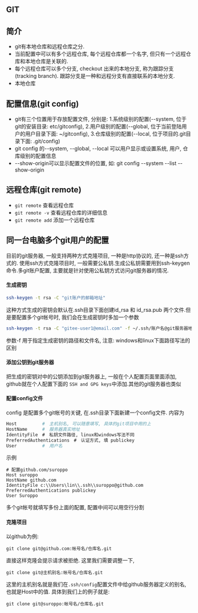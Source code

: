 ## GIT

## 简介
- git有本地仓库和远程仓库之分.
- 当前配置中可以有多个远程仓库, 每个远程仓库都一个名字, 但只有一个远程仓库和本地仓库是关联的.
- 每个远程仓库可以多个分支, checkout 出来的本地分支, 称为跟踪分支(tracking branch). 跟踪分支是一种和远程分支有直接联系的本地分支.
- 本地仓库

## 配置信息(git config)
- git有三个位置用于存放配置文件, 分别是: 1.系统级别的配置(--system, 位于git的安装目录: etc/gitconfig), 2.用户级别的配置(--global, 位于当前登陆用户的用户目录下面: ~/gitconfig), 3.仓库级别的配置(--local, 位于项目的.git目录下面: .git/config)
- git config 的--system, --global, --local 可以用户显示或设置系统, 用户, 仓库级别的配置信息
- --show-origin可以显示配置文件的位置, 如: git config --system --list --show-origin

## 远程仓库(git remote)
- `git remote` 查看远程仓库
- `git remote -v` 查看远程仓库的详细信息
- `git remote add` 添加一个远程仓库


## 同一台电脑多个git用户的配置

目前的git服务器, 一般支持两种方式克隆项目, 一种是http协议的, 还一种是ssh方式的. 使用ssh方式克隆项目时, 一般需要公私钥.生成公私钥需要用到ssh-keygen命令.多git账户配置, 主要就是针对使用公私钥方式访问git服务器的情况.

#### 生成密钥
``` bash
ssh-keygen -t rsa -C "git账户的邮箱地址"
```
这种方式生成的密钥会默认在.ssh目录下面创建id_rsa 和 id_rsa.pub 两个文件.但是要配置多个git帐号时, 我们会在生成密钥时多加一个参数
``` bash
ssh-keygen -t rsa -C "gitee-user1@email.com" -f ~/.ssh/账户名@git服务器地址
```
参数-f 用于指定生成密钥的路径和文件名, 注意: windows和linux下面路径写法的区别

#### 添加公钥到git服务器
把生成的密钥对中的公钥添加到git服务器上, 一般在个人配置页面里面添加, github就在个人配置下面的 `SSH and GPG keys`中添加.其他的git服务器也类似

#### 配置config文件
config 是配置多个git帐号的关键, 在.ssh目录下面新建一个config文件. 内容为
``` bash
Host    　    #　主机别名, 可以随意填写, 具体的git项目中用的上
HostName　    #　服务器真实地址
IdentityFile　#　私钥文件路径, linux和windows写法不同
PreferredAuthentications　#　认证方式, 填 publickey
User　        #　用户名
```
示例
```
# 配置github.com/suroppo
Host suroppo 
HostName github.com
IdentityFile c:\\Users\lin\\.ssh\\suroppo@github.com
PreferredAuthentications publickey
User Suroppo
```
多个git帐号就填写多份上面的配置, 配置中间可以用空行分割

#### 克隆项目
以github为例:
```
git clone git@github.com:帐号名/仓库名.git
```
直接这样克隆会提示请求被拒绝. 这里我们需要调整一下, 
```
git clone git@主机别名:帐号名/仓库名.git
```
这里的主机别名就是我们在`.ssh/config`配置文件中给github服务器定义的别名, 也就是Host中的值. 具体到我们上的例子就是:
```
git clone git@suroppo:帐号名/仓库名.git
```